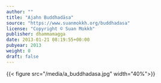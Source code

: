 ```yaml
---
author: ""
title: "Ajahn Buddhadāsa"
source: "https://www.suanmokkh.org/buddhadasa"
license: "Copyright © Suan Mokkh"
publisher: dhammamagga
date: 2013-01-21 08:19:55+00:00
pubyear: 2013 
weight: 0
draft: false
---
```

{{< figure src="/media/a_buddhadasa.jpg" width="40%">}}
